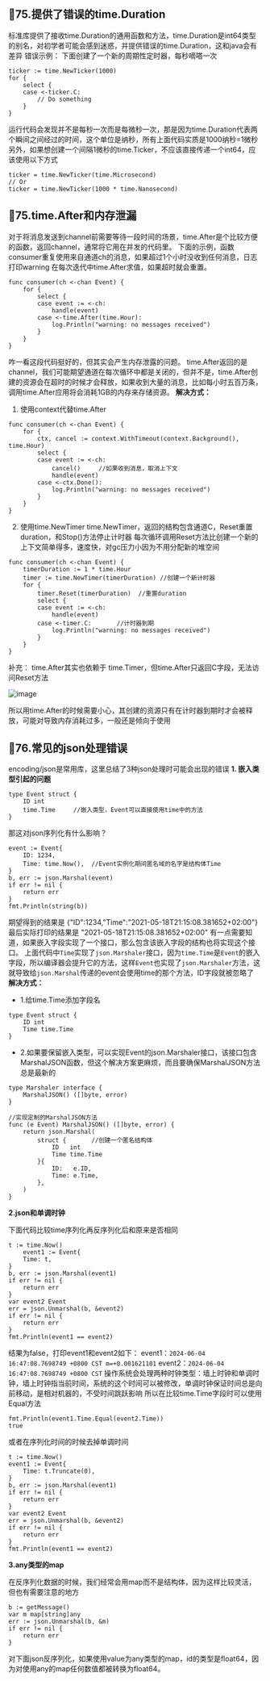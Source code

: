 ## 🤔75.提供了错误的time.Duration
标准库提供了接收time.Duration的通用函数和方法，time.Duration是int64类型的别名，对初学者可能会感到迷惑，并提供错误的time.Duration，这和java会有差异
错误示例：
下面创建了一个新的周期性定时器，每秒嘀嗒一次
```
ticker := time.NewTicker(1000)
for {
	select {
	case <-ticker.C:
		// Do something
	}
}
```
运行代码会发现并不是每秒一次而是每微秒一次，那是因为time.Duration代表两个瞬间之间经过的时间，这个单位是纳秒，所有上面代码实质是1000纳秒=1微秒
另外，如果想创建一个间隔1微秒的time.Ticker，不应该直接传递一个int64，应该使用以下方式
```
ticker = time.NewTicker(time.Microsecond)
// Or
ticker = time.NewTicker(1000 * time.Nanosecond)
```

## 🤔75.time.After和内存泄漏
对于将消息发送到channel前需要等待一段时间的场景，time.After是个比较方便的函数，返回channel，通常将它用在并发的代码里。
下面的示例，函数consumer重复使用来自通道ch的消息，如果超过1个小时没收到任何消息，日志打印warning
在每次迭代中time.After求值，如果超时就会重置。
```
func consumer(ch <-chan Event) {
	for {
		select {
		case event := <-ch:
			handle(event)
		case <-time.After(time.Hour):
			log.Println("warning: no messages received")
		}
	}
}
```
咋一看这段代码挺好的，但其实会产生内存泄露的问题。
time.After返回的是channel，我们可能期望通道在每次循环中都是关闭的，但并不是，time.After创建的资源会在超时的时候才会释放，如果收到大量的消息，比如每小时五百万条，调用time.After应用将会消耗1GB的内存来存储资源。
**解决方式：**
1. 使用context代替time.After
```
func consumer(ch <-chan Event) {
	for {
		ctx, cancel := context.WithTimeout(context.Background(), time.Hour)
		select {
		case event := <-ch:
			cancel()     //如果收到消息，取消上下文
			handle(event)
		case <-ctx.Done():
			log.Println("warning: no messages received")
		}
	}
}
```
2. 使用time.NewTimer
time.NewTimer，返回的结构包含通道C，Reset重置duration，和Stop()方法停止计时器
每次循环调用Reset方法比创建一个新的上下文简单得多，速度快，对gc压力小因为不用分配新的堆空间
```
func consumer(ch <-chan Event) {
	timerDuration := 1 * time.Hour
	timer := time.NewTimer(timerDuration) //创建一个新计时器
	for {
		timer.Reset(timerDuration)  //重置duration
		select {
		case event := <-ch:
			handle(event)
		case <-timer.C:       //计时器到期
			log.Println("warning: no messages received")
		}
	}
}
```
补充：
time.After其实也依赖于 time.Timer，但time.After只返回C字段，无法访问Reset方法

![image](https://github.com/leishanshan/100-go-mistakes-and-how-to-avoid-them/assets/59813538/56c412e3-c456-40a3-bcb2-a1a46f8cc4fc)

所以用time.After的时候需要小心，其创建的资源只有在计时器到期时才会被释放，可能对导致内存消耗过多，一般还是倾向于使用


## 🤔76.常见的json处理错误
encoding/json是常用库，这里总结了3种json处理时可能会出现的错误
**1. 嵌入类型引起的问题**
```
type Event struct {
	ID int
	time.Time     //嵌入类型，Event可以直接使用time中的方法
}
```
那这对json序列化有什么影响？
```
event := Event{
	ID: 1234,
	Time: time.Now(),  //Event实例化期间匿名域的名字是结构体Time
}
b, err := json.Marshal(event)
if err != nil {
	return err
}
fmt.Println(string(b))
```
期望得到的结果是
{"ID":1234,"Time":"2021-05-18T21:15:08.381652+02:00"}
最后实际打印的结果是
"2021-05-18T21:15:08.381652+02:00"
有一点需要知道，如果嵌入字段实现了一个接口，那么包含该嵌入字段的结构也将实现这个接口。
上面代码中`Time`实现了`json.Marshaler`接口，因为`time.Time`是`Event`的嵌入字段，所以编译器会提升它的方法，这样`Event`也实现了`json.Marshaler`方法，这就导致给`json.Marshal`传递的event会使用time的那个方法，ID字段就被忽略了
**解决方式：**
- 1.给time.Time添加字段名
```
type Event struct {
	ID int
	Time time.Time
}
```
- 2.如果要保留嵌入类型，可以实现Event的json.Marshaler接口，该接口包含MarshalJSON函数，但这个解决方案更麻烦，而且要确保MarshalJSON方法总是最新的
```
type Marshaler interface {
	MarshalJSON() ([]byte, error)
}

//实现定制的MarshalJSON方法
func (e Event) MarshalJSON() ([]byte, error) {
    return json.Marshal(
        struct {       //创建一个匿名结构体
            ID   int
            Time time.Time
        }{
            ID:   e.ID,
            Time: e.Time,
        },
    )
}

```
**2.json和单调时钟**

下面代码比较time序列化再反序列化后和原来是否相同
```
t := time.Now()
	event1 := Event{
	Time: t,
}
b, err := json.Marshal(event1)
if err != nil {
	return err
}
var event2 Event
err = json.Unmarshal(b, &event2)
if err != nil {
	return err
}
fmt.Println(event1 == event2)
```
结果为false，打印event1和event2如下：
event1：`2024-06-04 16:47:08.7698749 +0800 CST m=+0.001621101`
event2：`2024-06-04 16:47:08.7698749 +0800 CST`
操作系统会处理两种时钟类型：墙上时钟和单调时钟，墙上时钟指当前时间，系统的这个时间可以被修改，单调时钟保证时间总是向前移动，是相对机器的，不受时间跳跃影响
所以在比较time.Time字段时可以使用Equal方法
```
fmt.Println(event1.Time.Equal(event2.Time))
true
```
或者在序列化时间的时候去掉单调时间
```
t := time.Now()
event1 := Event{
	Time: t.Truncate(0),
}
b, err := json.Marshal(event1)
if err != nil {
	return err
}
var event2 Event
err = json.Unmarshal(b, &event2)
if err != nil {
	return err
}
fmt.Println(event1 == event2)
```
**3.any类型的map**

在反序列化数据的时候，我们经常会用map而不是结构体，因为这样比较灵活，但也有需要注意的地方
```
b := getMessage()
var m map[string]any
err := json.Unmarshal(b, &m)
if err != nil {
	return err
}
```
对下面json反序列化，如果使用value为any类型的map，id的类型是float64，因为对使用any的map任何数值都被转换为float64。
